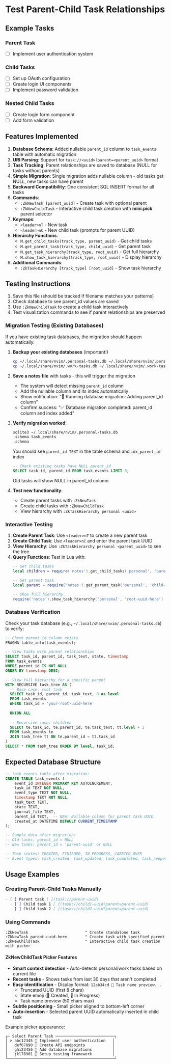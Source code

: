 # Test Parent-Child Task Relationships

## Example Tasks

### Parent Task
- [ ] Implement user authentication system [ ](task://01234567-89ab-cdef-0123-456789abcdef)

### Child Tasks
- [ ] Set up OAuth configuration [ ](task://11111111-2222-3333-4444-555555555555?parent=01234567-89ab-cdef-0123-456789abcdef)
- [ ] Create login UI components [ ](task://22222222-3333-4444-5555-666666666666?parent=01234567-89ab-cdef-0123-456789abcdef)
- [ ] Implement password validation [ ](task://33333333-4444-5555-6666-777777777777?parent=01234567-89ab-cdef-0123-456789abcdef)

### Nested Child Tasks
- [ ] Create login form component [ ](task://44444444-5555-6666-7777-888888888888?parent=22222222-3333-4444-5555-666666666666)
- [ ] Add form validation [ ](task://55555555-6666-7777-8888-999999999999?parent=22222222-3333-4444-5555-666666666666)

## Features Implemented

1. **Database Schema**: Added nullable `parent_id` column to `task_events` table with automatic migration
2. **URI Parsing**: Support for `task://<uuid>?parent=<parent_uuid>` format
3. **Task Tracking**: Parent relationships are saved to database (NULL for tasks without parents)
4. **Simple Migration**: Single migration adds nullable column - old tasks get NULL, new tasks can have parent
5. **Backward Compatibility**: One consistent SQL INSERT format for all tasks
6. **Commands**: 
   - `:ZkNewTask [parent_uuid]` - Create task with optional parent
   - `:ZkNewChildTask` - Interactive child task creation with **mini.pick** parent selector
7. **Keymaps**: 
   - `<leader>nT` - New task
   - `<leader>nC` - New child task (prompts for parent UUID)
8. **Hierarchy Functions**:
   - `M.get_child_tasks(track_type, parent_uuid)` - Get child tasks
   - `M.get_parent_task(track_type, child_uuid)` - Get parent task
   - `M.get_task_hierarchy(track_type, root_uuid)` - Get full hierarchy
   - `M.show_task_hierarchy(track_type, root_uuid)` - Display hierarchy
9. **Additional Commands**:
   - `:ZkTaskHierarchy [track_type] [root_uuid]` - Show task hierarchy

## Testing Instructions

1. Save this file (should be tracked if filename matches your patterns)
2. Check database to see parent_id values are saved
3. Use `:ZkNewChildTask` to create a child task interactively
4. Test visualization commands to see if parent relationships are preserved

### Migration Testing (Existing Databases)

If you have existing task databases, the migration should happen automatically:

1. **Backup your existing databases** (important!)
   ```bash
   cp ~/.local/share/nvim/.personal-tasks.db ~/.local/share/nvim/.personal-tasks.db.backup
   cp ~/.local/share/nvim/.work-tasks.db ~/.local/share/nvim/.work-tasks.db.backup
   ```

2. **Save a notes file** with tasks - this will trigger the migration
   - The system will detect missing `parent_id` column
   - Add the nullable column and its index automatically 
   - Show notification: "🔄 Running database migration: Adding parent_id column"
   - Confirm success: "✅ Database migration completed: parent_id column and index added"

3. **Verify migration worked**:
   ```bash
   sqlite3 ~/.local/share/nvim/.personal-tasks.db
   .schema task_events
   .schema
   ```
   You should see `parent_id TEXT` in the table schema and `idx_parent_id` index
   
   ```sql
   -- Check existing tasks have NULL parent_id
   SELECT task_id, parent_id FROM task_events LIMIT 5;
   ```
   Old tasks will show NULL in parent_id column

4. **Test new functionality**:
   - Create parent tasks with `:ZkNewTask`
   - Create child tasks with `:ZkNewChildTask` 
   - View hierarchy with `:ZkTaskHierarchy personal <uuid>`

### Interactive Testing

1. **Create Parent Task**: Use `<leader>nT` to create a new parent task
2. **Create Child Task**: Use `<leader>nC` and enter the parent task UUID
3. **View Hierarchy**: Use `:ZkTaskHierarchy personal <parent_uuid>` to see the tree
4. **Query Functions**: Test in Lua with:
   ```lua
   -- Get child tasks
   local children = require('notes').get_child_tasks('personal', 'parent-uuid-here')
   
   -- Get parent task
   local parent = require('notes').get_parent_task('personal', 'child-uuid-here')
   
   -- Show full hierarchy
   require('notes').show_task_hierarchy('personal', 'root-uuid-here')
   ```

### Database Verification

Check your task database (e.g., `~/.local/share/nvim/.personal-tasks.db`) to verify:

```sql
-- Check parent_id column exists
PRAGMA table_info(task_events);

-- View tasks with parent relationships
SELECT task_id, parent_id, task_text, state, timestamp 
FROM task_events 
WHERE parent_id IS NOT NULL 
ORDER BY timestamp DESC;

-- View full hierarchy for a specific parent
WITH RECURSIVE task_tree AS (
  -- Base case: root task
  SELECT task_id, parent_id, task_text, 0 as level
  FROM task_events 
  WHERE task_id = 'your-root-uuid-here'
  
  UNION ALL
  
  -- Recursive case: children
  SELECT te.task_id, te.parent_id, te.task_text, tt.level + 1
  FROM task_events te
  JOIN task_tree tt ON te.parent_id = tt.task_id
)
SELECT * FROM task_tree ORDER BY level, task_id;
```

## Expected Database Structure

```sql
-- task_events table after migration:
CREATE TABLE task_events (
    event_id INTEGER PRIMARY KEY AUTOINCREMENT,
    task_id TEXT NOT NULL,
    event_type TEXT NOT NULL,
    timestamp TEXT NOT NULL,
    task_text TEXT,
    state TEXT,
    journal_file TEXT,
    parent_id TEXT,  -- NEW: Nullable column for parent task UUID
    created_at DATETIME DEFAULT CURRENT_TIMESTAMP
);

-- Sample data after migration:
-- Old tasks: parent_id = NULL
-- New tasks: parent_id = 'parent-uuid' or NULL

-- Task states: CREATED, FINISHED, IN_PROGRESS, CARRIED_OVER
-- Event types: task_created, task_updated, task_completed, task_reopened, task_carried_over
```

## Usage Examples

### Creating Parent-Child Tasks Manually
```markdown
- [ ] Parent task [ ](task://parent-uuid)
  - [ ] Child task 1 [ ](task://child1-uuid?parent=parent-uuid)
  - [ ] Child task 2 [ ](task://child2-uuid?parent=parent-uuid)
```

### Using Commands
```vim
:ZkNewTask                         " Create standalone task
:ZkNewTask parent-uuid-here        " Create task with specified parent
:ZkNewChildTask                    " Interactive child task creation with picker
```

#### ZkNewChildTask Picker Features
- **Smart context detection** - Auto-detects personal/work tasks based on current file
- **Recent tasks** - Shows tasks from last 30 days that aren't completed
- **Easy identification** - Display format: `12ab34cd 🚀 Task name preview...`
  - Truncated UUID (first 8 chars) 
  - State emoji (📝 Created, 🚀 In Progress)
  - Task name preview (50 chars max)
- **Subtle positioning** - Small picker aligned to bottom-left corner
- **Auto-insertion** - Selected parent UUID automatically inserted in child task

Example picker appearance:
```
┌─ Select Parent Task ──────────────────────────┐
│ > abc12345 📝 Implement user authentication   │
│   def67890 🚀 Create API endpoints            │
│   ghi23456 📝 Add database migrations         │
│   jkl78901 🚀 Setup testing framework         │
└───────────────────────────────────────────────┘
```
